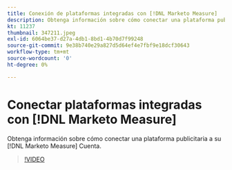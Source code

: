 ```yaml
---
title: Conexión de plataformas integradas con [!DNL Marketo Measure]
description: Obtenga información sobre cómo conectar una plataforma publicitaria a su [!DNL Marketo Measure] Cuenta.
kt: 11237
thumbnail: 347211.jpeg
exl-id: 6064be37-d27a-4db1-8bd1-4b70d7f99248
source-git-commit: 9e38b740e29a827d5d64ef4e7fbf9e18dcf30643
workflow-type: tm+mt
source-wordcount: '0'
ht-degree: 0%

---
```


# Conectar plataformas integradas con [!DNL Marketo Measure]

Obtenga información sobre cómo conectar una plataforma publicitaria a su [!DNL Marketo Measure] Cuenta.

>[!VIDEO](https://video.tv.adobe.com/v/347211/?quality=12&learn=on)
